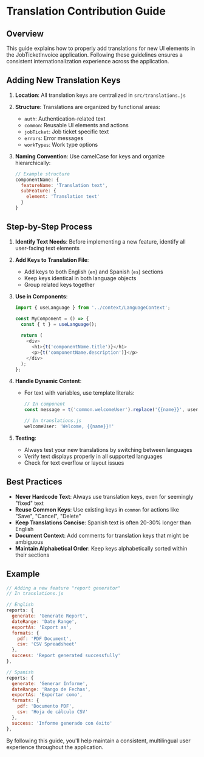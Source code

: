 # Translation Contribution Guide

## Overview

This guide explains how to properly add translations for new UI elements in the JobTicketInvoice application. Following these guidelines ensures a consistent internationalization experience across the application.

## Adding New Translation Keys

1. **Location**: All translation keys are centralized in `src/translations.js`

2. **Structure**: Translations are organized by functional areas:
   - `auth`: Authentication-related text
   - `common`: Reusable UI elements and actions
   - `jobTicket`: Job ticket specific text
   - `errors`: Error messages
   - `workTypes`: Work type options

3. **Naming Convention**: Use camelCase for keys and organize hierarchically:
   ```javascript
   // Example structure
   componentName: {
     featureName: 'Translation text',
     subFeature: {
       element: 'Translation text'
     }
   }
   ```

## Step-by-Step Process

1. **Identify Text Needs**: Before implementing a new feature, identify all user-facing text elements

2. **Add Keys to Translation File**:
   - Add keys to both English (`en`) and Spanish (`es`) sections
   - Keep keys identical in both language objects
   - Group related keys together

3. **Use in Components**:
   ```javascript
   import { useLanguage } from '../context/LanguageContext';
   
   const MyComponent = () => {
     const { t } = useLanguage();
     
     return (
       <div>
         <h1>{t('componentName.title')}</h1>
         <p>{t('componentName.description')}</p>
       </div>
     );
   };
   ```

4. **Handle Dynamic Content**:
   - For text with variables, use template literals:
     ```javascript
     // In component
     const message = t('common.welcomeUser').replace('{{name}}', userName);
     
     // In translations.js
     welcomeUser: 'Welcome, {{name}}!'
     ```

5. **Testing**:
   - Always test your new translations by switching between languages
   - Verify text displays properly in all supported languages
   - Check for text overflow or layout issues

## Best Practices

- **Never Hardcode Text**: Always use translation keys, even for seemingly "fixed" text
- **Reuse Common Keys**: Use existing keys in `common` for actions like "Save", "Cancel", "Delete"
- **Keep Translations Concise**: Spanish text is often 20-30% longer than English
- **Document Context**: Add comments for translation keys that might be ambiguous
- **Maintain Alphabetical Order**: Keep keys alphabetically sorted within their sections

## Example

```javascript
// Adding a new feature "report generator"
// In translations.js

// English
reports: {
  generate: 'Generate Report',
  dateRange: 'Date Range',
  exportAs: 'Export as',
  formats: {
    pdf: 'PDF Document',
    csv: 'CSV Spreadsheet'
  },
  success: 'Report generated successfully'
},

// Spanish
reports: {
  generate: 'Generar Informe',
  dateRange: 'Rango de Fechas',
  exportAs: 'Exportar como',
  formats: {
    pdf: 'Documento PDF',
    csv: 'Hoja de cálculo CSV'
  },
  success: 'Informe generado con éxito'
},
```

By following this guide, you'll help maintain a consistent, multilingual user experience throughout the application.
